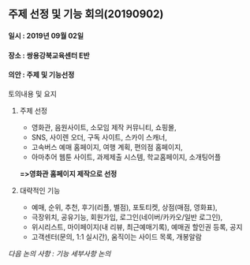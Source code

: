 ## 주제 선정 및 기능 회의(20190902)

#### 일시 : 2019년 09월 02일
#### 장소 : 쌍용강북교육센터 E반
#### 의안 : 주제 및 기능선정

토의내용 및 요지
1. 주제 선정
   * 영화관, 음원사이트, 소모임 제작 커뮤니티, 쇼핑몰, 
   * SNS, 사이렌 오더, 구독 사이트, 스카이 스캐너,
   * 고속버스 예매 홈페이지, 여행 계획, 편의점 홈페이지,
   * 아마추어 웹툰 사이트, 과제제출 시스템, 학교홈페이지, 소개팅어플
   
   **=>영화관 홈페이지 제작으로 선정**

2. 대략적인 기능
   * 예매, 순위, 추천, 후기(리플, 별점), 포토티켓, 상점(매점, 영화표), 
   * 극장위치, 공유기능, 회원가입, 로그인(네이버/카카오/일반 로그인), 
   * 위시리스트, 마이페이지(내 리뷰, 최근예매기록), 예매권 할인권 등록, 공지
   * 고객센터(문의, 1:1 실시간), 움직이는 사이드 목록, 개봉알람

*다음 논의 사항 : 기능 세부사항 논의*
